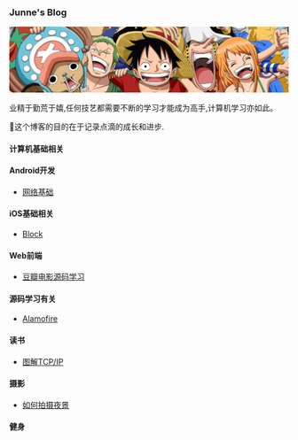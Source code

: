 ### Junne's Blog



![Head](https://github.com/Junne/Junne-Blog/blob/master/Resources/Images/onepiecehead.jpg) 



业精于勤荒于嬉,任何技艺都需要不断的学习才能成为高手,计算机学习亦如此。

🌺这个博客的目的在于记录点滴的成长和进步.



#### 计算机基础相关

#### Android开发

* [网络基础]()

#### iOS基础相关

- [Block](https://github.com/Junne/Junne-Blog/blob/master/Articles/Block.md)

#### Web前端

* [豆瓣电影源码学习](https://github.com/buptsky/vue-douban-movie)

#### 源码学习有关

- [Alamofire](https://github.com/Alamofire/Alamofire)  

#### 读书

* [图解TCP/IP]()

#### 摄影

* [如何拍摄夜景](https://github.com/Junne/Junne-Blog/blob/master/Articles/NightShoot.md)

#### 健身







